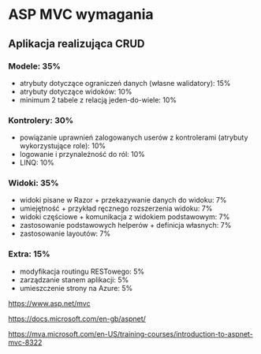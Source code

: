# ASP MVC wymagania
## Aplikacja realizująca CRUD

### Modele: 35%

* atrybuty dotyczące ograniczeń danych (własne walidatory): 15%
* atrybuty dotyczące widoków: 10%
* minimum 2 tabele z relacją jeden-do-wiele: 10%

### Kontrolery: 30%

* powiązanie uprawnień zalogowanych userów z kontrolerami (atrybuty wykorzystujące role): 10%
* logowanie i przynależność do ról: 10%
* LINQ: 10%

### Widoki: 35%

* widoki pisane w Razor + przekazywanie danych do widoku: 7%
* umiejętność + przykład ręcznego rozszerzenia widoku: 7%
* widoki częściowe + komunikacja z widokiem podstawowym: 7%
* zastosowanie podstawowych helperów + definicja własnych: 7%
* zastosowanie layoutów: 7%

### Extra: 15%

* modyfikacja routingu RESTowego: 5%
* zarządzanie stanem aplikacji: 5%
* umieszczenie strony na Azure: 5%




https://www.asp.net/mvc

https://docs.microsoft.com/en-gb/aspnet/

https://mva.microsoft.com/en-US/training-courses/introduction-to-aspnet-mvc-8322
